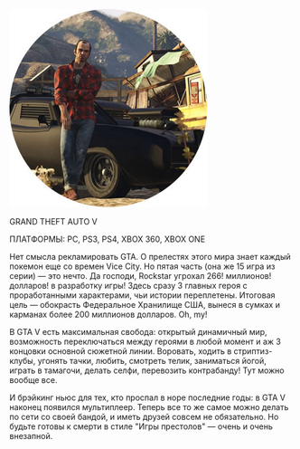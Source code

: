 ![](../Игры/images/f4fcf42e28d7770f5f3ac94ea727171a.png)

GRAND THEFT AUTO V

ПЛАТФОРМЫ: PC, PS3, PS4, XBOX 360, XBOX ONE

Нет смысла рекламировать GTA. О прелестях этого мира знает каждый покемон еще со времен Vice City. Но пятая часть (она же 15 игра из серии) — это нечто. Да господи, Rockstar угрохал 266! миллионов! долларов! в разработку игры! Здесь сразу 3 главных героя с проработанными характерами, чьи истории переплетены. Итоговая цель — обокрасть Федеральное Хранилище США, вынеся в сумках и карманах более 200 миллионов долларов. Oh, my!

В GTA V есть максимальная свобода: открытый динамичный мир, возможность переключаться между героями в любой момент и аж 3 концовки основной сюжетной линии. Воровать, ходить в стриптиз-клубы, угонять тачки, любить, смотреть телик, заниматься йогой, играть в тамагочи, делать селфи, перевозить контрабанду! Тут можно вообще все.

И брэйкинг ньюс для тех, кто проспал в норе последние годы: в GTA V наконец появился мультиплеер. Теперь все то же самое можно делать по сети со своей бандой, и иметь друзей совсем не обязательно. Но будьте готовы к смерти в стиле "Игры престолов" — очень и очень внезапной.
